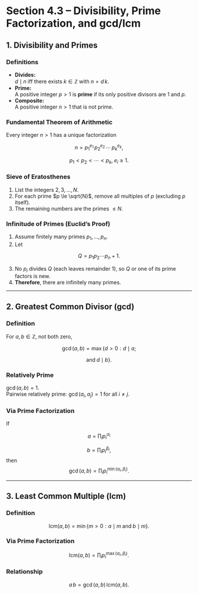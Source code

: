 <!-- section_4.3.md -->

# Section 4.3 – Divisibility, Prime Factorization, and gcd/lcm

## 1. Divisibility and Primes

### Definitions
- **Divides:**  
  $d \mid n$ iff there exists $k\in\mathbb{Z}$ with $n = d\,k$.
- **Prime:**  
  A positive integer $p>1$ is **prime** if its only positive divisors are $1$ and $p$.
- **Composite:**  
  A positive integer $n>1$ that is not prime.

### Fundamental Theorem of Arithmetic
Every integer $n>1$ has a unique factorization


$$n = p_1^{e_1}\,p_2^{e_2}\,\cdots\,p_k^{e_k},$$



$$
p_1 < p_2 < \cdots < p_k,\; e_i\ge1.
$$

### Sieve of Eratosthenes
1. List the integers $2,3,\dots,N$.  
2. For each prime $p \le \sqrt{N}$, remove all multiples of $p$ (excluding $p$ itself).  
3. The remaining numbers are the primes $\le N$.

### Infinitude of Primes (Euclid’s Proof)
1. Assume finitely many primes $p_1,\dots,p_n$.  
2. Let  

$$
Q = p_1p_2\cdots p_n + 1.
$$

3. No $p_i$ divides $Q$ (each leaves remainder $1$), so $Q$ or one of its prime factors is new.  
4. **Therefore**, there are infinitely many primes.

---

## 2. Greatest Common Divisor (gcd)

### Definition
For $a,b\in\mathbb{Z}$, not both zero,  


$$
\gcd(a,b) = \max\{d>0 : d\mid a;
$$



$$
\text{and}\; d\mid b\}.
$$



### Relatively Prime
$\gcd(a,b)=1$.  
Pairwise relatively prime: $\gcd(a_i,a_j)=1$ for all $i\neq j$.

### Via Prime Factorization
If

$$a = \prod_i p_i^{\alpha_i}$$



$$
b = \prod_i p_i^{\beta_i},
$$
then
$$
\gcd(a,b) = \prod_i p_i^{\min(\alpha_i,\beta_i)}.
$$

---

## 3. Least Common Multiple (lcm)

### Definition
$$
\mathrm{lcm}(a,b) = \min\{m>0 : a\mid m \;\text{and}\; b\mid m\}.
$$

### Via Prime Factorization
$$
\mathrm{lcm}(a,b) = \prod_i p_i^{\max(\alpha_i,\beta_i)}.
$$

### Relationship
$$
a\,b = \gcd(a,b)\,\mathrm{lcm}(a,b).
$$
